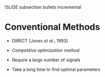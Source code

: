 !SLIDE subsection bullets incremental

# Conventional Methods

* DIRECT [Jones _et al._, 1993]

* _Competitive optimization method_

* Require a large number of signals

* Take a long time to find optimal parameters
